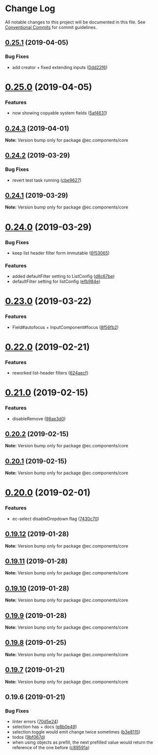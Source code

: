 # Change Log

All notable changes to this project will be documented in this file.
See [Conventional Commits](https://conventionalcommits.org) for commit guidelines.

## [0.25.1](https://github.com/entrecode/ec.components/compare/@ec.components/core@0.25.0...@ec.components/core@0.25.1) (2019-04-05)


### Bug Fixes

* add creator + fixed extending inputs ([0dd22f6](https://github.com/entrecode/ec.components/commit/0dd22f6))





# [0.25.0](https://github.com/entrecode/ec.components/compare/@ec.components/core@0.24.3...@ec.components/core@0.25.0) (2019-04-05)


### Features

* now showing copyable system fields ([5af4631](https://github.com/entrecode/ec.components/commit/5af4631))





## [0.24.3](https://github.com/entrecode/ec.components/compare/@ec.components/core@0.24.2...@ec.components/core@0.24.3) (2019-04-01)

**Note:** Version bump only for package @ec.components/core





## [0.24.2](https://github.com/entrecode/ec.components/compare/@ec.components/core@0.24.1...@ec.components/core@0.24.2) (2019-03-29)


### Bug Fixes

* revert test task running ([cbe9627](https://github.com/entrecode/ec.components/commit/cbe9627))





## [0.24.1](https://github.com/entrecode/ec.components/compare/@ec.components/core@0.24.0...@ec.components/core@0.24.1) (2019-03-29)

**Note:** Version bump only for package @ec.components/core





# [0.24.0](https://github.com/entrecode/ec.components/compare/@ec.components/core@0.23.0...@ec.components/core@0.24.0) (2019-03-29)


### Bug Fixes

* keep list header filter form immutable ([6f53065](https://github.com/entrecode/ec.components/commit/6f53065))


### Features

* added defaultFilter setting to ListConfig ([d8c67be](https://github.com/entrecode/ec.components/commit/d8c67be))
* defaultFilter setting for listConfig ([efb984e](https://github.com/entrecode/ec.components/commit/efb984e))





# [0.23.0](https://github.com/entrecode/ec.components/compare/@ec.components/core@0.22.0...@ec.components/core@0.23.0) (2019-03-22)


### Features

* Field#autofocus + InputComponent#focus ([8f56fb2](https://github.com/entrecode/ec.components/commit/8f56fb2))





# [0.22.0](https://github.com/entrecode/ec.components/compare/@ec.components/core@0.21.0...@ec.components/core@0.22.0) (2019-02-21)


### Features

* reworked list-header filters ([624aecf](https://github.com/entrecode/ec.components/commit/624aecf))





# [0.21.0](https://github.com/entrecode/ec.components/compare/@ec.components/core@0.20.2...@ec.components/core@0.21.0) (2019-02-15)


### Features

* disableRemove ([98ae3d0](https://github.com/entrecode/ec.components/commit/98ae3d0))





## [0.20.2](https://github.com/entrecode/ec.components/compare/@ec.components/core@0.20.1...@ec.components/core@0.20.2) (2019-02-15)

**Note:** Version bump only for package @ec.components/core





## [0.20.1](https://github.com/entrecode/ec.components/compare/@ec.components/core@0.20.0...@ec.components/core@0.20.1) (2019-02-15)

**Note:** Version bump only for package @ec.components/core





# [0.20.0](https://github.com/entrecode/ec.components/compare/@ec.components/core@0.19.12...@ec.components/core@0.20.0) (2019-02-01)


### Features

* ec-select disableDropdown flag ([7430c70](https://github.com/entrecode/ec.components/commit/7430c70))





## [0.19.12](https://github.com/entrecode/ec.components/compare/@ec.components/core@0.19.11...@ec.components/core@0.19.12) (2019-01-28)

**Note:** Version bump only for package @ec.components/core





## [0.19.11](https://github.com/entrecode/ec.components/compare/@ec.components/core@0.19.10...@ec.components/core@0.19.11) (2019-01-28)

**Note:** Version bump only for package @ec.components/core





## [0.19.10](https://github.com/entrecode/ec.components/compare/@ec.components/core@0.19.9...@ec.components/core@0.19.10) (2019-01-28)

**Note:** Version bump only for package @ec.components/core





## [0.19.9](https://github.com/entrecode/ec.components/compare/@ec.components/core@0.19.8...@ec.components/core@0.19.9) (2019-01-28)

**Note:** Version bump only for package @ec.components/core





## [0.19.8](https://github.com/entrecode/ec.components/compare/@ec.components/core@0.19.7...@ec.components/core@0.19.8) (2019-01-25)

**Note:** Version bump only for package @ec.components/core





## [0.19.7](https://github.com/entrecode/ec.components/compare/@ec.components/core@0.19.7...@ec.components/core@0.19.7) (2019-01-21)

**Note:** Version bump only for package @ec.components/core





## 0.19.6 (2019-01-21)


### Bug Fixes

* linter errors ([70d5e24](https://github.com/entrecode/ec.components/commit/70d5e24))
* selection has + docs ([e8b0e49](https://github.com/entrecode/ec.components/commit/e8b0e49))
* selection.toggle would emit change twice sometimes ([b3e8115](https://github.com/entrecode/ec.components/commit/b3e8115))
* todos ([9bf067d](https://github.com/entrecode/ec.components/commit/9bf067d))
* when using objects as prefill, the next prefilled value would return the reference of the one before ([c89591a](https://github.com/entrecode/ec.components/commit/c89591a))
